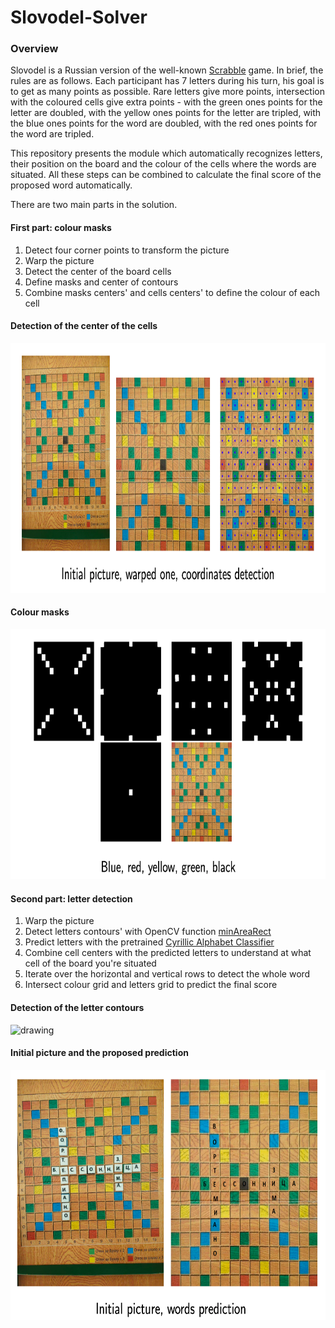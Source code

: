 # Slovodel-Solver


### Overview

Slovodel  is a Russian version of the well-known [Scrabble](https://en.wikipedia.org/wiki/Scrabble) game. In brief, the rules are as follows. Each participant has 7 letters during his turn, his goal is to get as many points as possible. Rare letters give more points, intersection with the coloured cells give extra points - with the green ones points for the letter are doubled, with the yellow ones points for the letter are tripled, with the blue ones points for the word are doubled, with the red ones points for the word are tripled.

This repository presents the module which automatically recognizes letters, their position on the board and the colour of the cells where the words are situated. All these steps can be combined to calculate the final score of the proposed word automatically. 

There are two main parts in the solution.

#### First part: colour masks

1) Detect four corner points to transform the picture
2) Warp the picture 
3) Detect the center of the board cells
4) Define masks and center of contours
5) Combine masks centers' and cells centers' to define the colour of each cell

#### Detection of the center of the cells
<img src="images/cell_centers.png" alt="drawing" width="700" height ="400"/>

#### Colour masks
<img src="images/masks.png" alt="drawing" width="700" height ="400"/>




#### Second part: letter detection


1) Warp the picture
2) Detect letters contours' with OpenCV function [minAreaRect](https://theailearner.com/tag/cv2-minarearect/)
3) Predict letters with the pretrained [Cyrillic Alphabet Classifier](https://github.com/jlouisle/Machine-Learning-Cyrillic-classifier)
4) Combine cell centers with the predicted letters to understand at what cell of the board you're situated
5) Iterate over the horizontal and vertical rows to detect the whole word
6) Intersect colour grid and letters grid to predict the final score 


#### Detection of the letter contours
<img src="images/letter_contours.png" alt="drawing" width="700" height ="400"/>


#### Initial picture and the proposed prediction
<img src="images/prediction.png" alt="drawing" width="700" height ="400"/>
